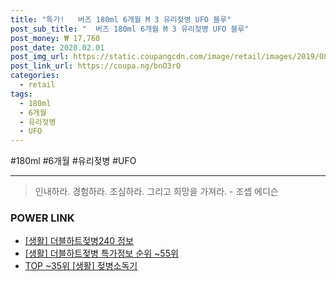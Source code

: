 ```yaml
--- 
title: "특가!   버즈 180ml 6개월 M 3 유리젖병 UFO 블루" 
post_sub_title: "  버즈 180ml 6개월 M 3 유리젖병 UFO 블루" 
post_money: ₩ 17,760 
post_date: 2020.02.01 
post_img_url: https://static.coupangcdn.com/image/retail/images/2019/08/30/19/5/9ba8861d-e4e9-433f-8d8e-9781d9e008eb.jpg 
post_link_url: https://coupa.ng/bnO3rO 
categories: 
  - retail 
tags: 
  - 180ml 
  - 6개월 
  - 유리젖병 
  - UFO 
--- 
```

  #180ml #6개월 #유리젖병 #UFO 
<hr> 

> 인내하라. 경험하라. 조심하라. 그리고 희망을 가져라. - 조셉 에디슨 


### POWER LINK

* <a href="https://blog.naver.com/fasyy4321/221766331073" target="_blank"> [생활] 더블하트젖병240 정보 </a>
* <a href="https://blog.naver.com/sakai111/221777259568" target="_blank"> [생활] 더블하트젖병 특가정보 순위 ~55위</a>
* <a href="https://blog.naver.com/an0733/221792052851" target="_blank"> TOP ~35위 [생활] 젖병소독기</a>
